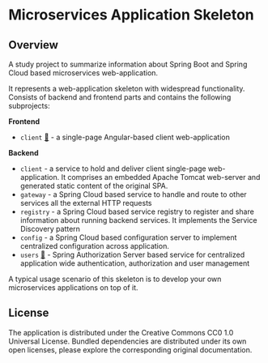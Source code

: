 # Microservices Application Skeleton

## Overview

A study project to summarize information about Spring Boot and Spring Cloud
based microservices web-application.

It represents a web-application skeleton with widespread functionality.
Consists of backend and frontend parts and contains the following subprojects:

**Frontend**

- `client` [&#128279;](./frontend/client/README.md) - a single-page Angular-based client web-application

**Backend**

- `client` - a service to hold and deliver client single-page web-application.
It comprises an embedded Apache Tomcat web-server and generated static content
of the original SPA.
- `gateway` - a Spring Cloud based service to handle and route to other services
all the external HTTP requests
- `registry` - a Spring Cloud based service registry to register and share
information about running backend services. It implements the Service Discovery
pattern
- `config` - a Spring Cloud based configuration server to implement
centralized configuration across application.
- `users` [&#128279;](./backend/users/README.md) - Spring Authorization Server based service
for centralized application wide authentication, authorization and user management

A typical usage scenario of this skeleton is to develop your own microservices
applications on top of it.

## License

The application is distributed under the Creative Commons CC0 1.0 Universal License.
Bundled dependencies are distributed under its own open licenses, please explore
the corresponding original documentation.
